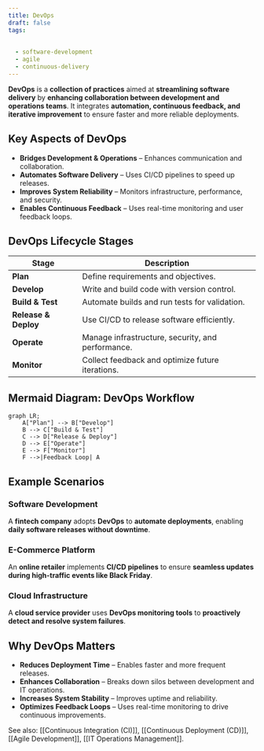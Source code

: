 ```yaml
---
title: DevOps
draft: false
tags:
  
  
  - software-development
  - agile
  - continuous-delivery
---
```


**DevOps** is a **collection of practices** aimed at **streamlining software delivery** by **enhancing collaboration between development and operations teams**. It integrates **automation, continuous feedback, and iterative improvement** to ensure faster and more reliable deployments.

## **Key Aspects of DevOps**
- **Bridges Development & Operations** – Enhances communication and collaboration.
- **Automates Software Delivery** – Uses CI/CD pipelines to speed up releases.
- **Improves System Reliability** – Monitors infrastructure, performance, and security.
- **Enables Continuous Feedback** – Uses real-time monitoring and user feedback loops.

## **DevOps Lifecycle Stages**
| **Stage**            | **Description** |
|----------------------|------------------------------------------------|
| **Plan**            | Define requirements and objectives. |
| **Develop**         | Write and build code with version control. |
| **Build & Test**    | Automate builds and run tests for validation. |
| **Release & Deploy** | Use CI/CD to release software efficiently. |
| **Operate**         | Manage infrastructure, security, and performance. |
| **Monitor**         | Collect feedback and optimize future iterations. |

## **Mermaid Diagram: DevOps Workflow**
```mermaid
graph LR;
    A["Plan"] --> B["Develop"]
    B --> C["Build & Test"]
    C --> D["Release & Deploy"]
    D --> E["Operate"]
    E --> F["Monitor"]
    F -->|Feedback Loop| A
```

## **Example Scenarios**

### **Software Development**
A **fintech company** adopts **DevOps** to **automate deployments**, enabling **daily software releases without downtime**.

### **E-Commerce Platform**
An **online retailer** implements **CI/CD pipelines** to ensure **seamless updates during high-traffic events like Black Friday**.

### **Cloud Infrastructure**
A **cloud service provider** uses **DevOps monitoring tools** to **proactively detect and resolve system failures**.

## **Why DevOps Matters**
- **Reduces Deployment Time** – Enables faster and more frequent releases.
- **Enhances Collaboration** – Breaks down silos between development and IT operations.
- **Increases System Stability** – Improves uptime and reliability.
- **Optimizes Feedback Loops** – Uses real-time monitoring to drive continuous improvements.

See also: [[Continuous Integration (CI)]], [[Continuous Deployment (CD)]], [[Agile Development]], [[IT Operations Management]].
